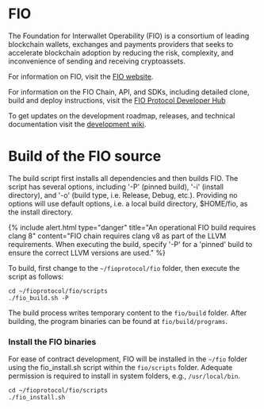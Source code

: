         
# FIO

The Foundation for Interwallet Operability (FIO) is a consortium of leading blockchain wallets, exchanges and payments providers that seeks to accelerate blockchain adoption by reducing the risk, complexity, and inconvenience of sending and receiving cryptoassets.

For information on FIO, visit the [FIO website](https://fio.foundation).

For information on the FIO Chain, API, and SDKs, including detailed clone, build and deploy instructions, visit the [FIO Protocol Developer Hub](https://developers.fioprotocol.io)

To get updates on the development roadmap, releases, and technical documentation visit the [development wiki](https://fioprotocol.atlassian.net/jira/software/c/projects/BD/boards/2/roadmap).

# Build of the FIO source

The build script first installs all dependencies and then builds FIO. The script has several options, including '-P' (pinned build), '-i' (install directory), and '-o' (build type, i.e. Release, Debug, etc.). Providing no options will use default options, i.e. a local build directory, $HOME/fio, as the install directory.

{% include alert.html type="danger" title="An operational FIO build requires clang 8" content="FIO chain requires clang v8 as part of the LLVM requirements. When executing the build, specify '-P' for a 'pinned' build to ensure the correct LLVM versions are used." %}

To build, first change to the `~/fioprotocol/fio` folder, then execute the script as follows:

```shell
cd ~/fioprotocol/fio/scripts
./fio_build.sh -P
```

The build process writes temporary content to the `fio/build` folder. After building, the program binaries can be found at `fio/build/programs`.

### Install the FIO binaries

For ease of contract development, FIO will be installed in the `~/fio` folder using the fio_install.sh script within the `fio/scripts` folder. Adequate permission is required to install in system folders, e.g., `/usr/local/bin`.

```shell
cd ~/fioprotocol/fio/scripts
./fio_install.sh
```
